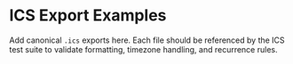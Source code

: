 # ICS Export Examples

Add canonical `.ics` exports here. Each file should be referenced by the ICS test suite to
validate formatting, timezone handling, and recurrence rules.
